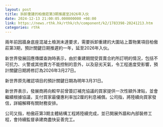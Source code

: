 ```yaml
---
layout: post
title: 拆卸重建的柏傲莊第3期推遲至2026年入伙
date: 2024-12-13 21:00:05.000000000 +08:00
link: https://news.rthk.hk/rthk/ch/component/k2/1783398-20241213.htm
categories: rthk
---
```


兩年前因牆身底座混凝土檢測未達要求，需要拆卸重建的大圍站上蓋物業項目柏傲莊第3期，預計關鍵日期推遲約一年，延至2026年入伙。

新世界發展回應傳媒查詢時表示，由於重建期間受買賣合約所訂明的情況，包括不可抗力、火警或其他賣方不能控制的意外，以及惡劣天氣，令工程進度受影響，預計關鍵日期將修訂為2026年3月27日。

新世界原先確認項目的預計關鍵日期為明年3月31日。

新世界表示，發展商將向較早前曾簽訂補充協議的買家提供一次性額外津貼，並會繼續根據協議，支付買家最優惠利率加2厘的利息補償。公司指，將陸續向買家發信，詳細解釋有關財務安排。 

公司又指，柏傲莊第3期主體結構工程將陸續完成，並已開展外牆和內部裝修工程，會持續監督承建商盡快妥善完工。
